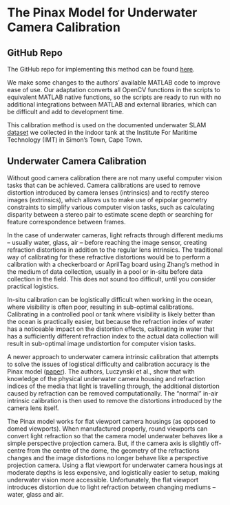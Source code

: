 # The Pinax Model for Underwater Camera Calibration

## GitHub Repo
The GitHub repo for implementing this method can be found [here](https://github.com/adriennewinter/Pinax-Camera-Model).

We make some changes to the authors’ available MATLAB code to improve ease of use. Our adaptation converts all OpenCV functions in the scripts to equivalent MATLAB native functions, so the scripts are ready to run with no additional integrations between MATLAB and external libraries, which can be difficult and add to development time.

This calibration method is used on the documented underwater SLAM [dataset](https://github.com/African-Robotics-Unit/Ship-Hull-Vinyl-Dataset) we collected in the indoor tank at the Institute For Maritime Technology (IMT) in Simon’s Town, Cape Town.

## Underwater Camera Calibration
Without good camera calibration there are not many useful computer vision tasks that can be achieved. Camera calibrations are used to remove
distortion introduced by camera lenses (intrinsics) and to rectify stereo images (extrinsics), which allows us to make use of epipolar geometry constraints to simplify various computer vision tasks, such as calculating disparity between a stereo pair to estimate scene depth or searching for feature correspondence between frames.

In the case of underwater cameras, light refracts through different mediums – usually water, glass, air – before reaching the image sensor, creating refraction distortions in addition to the regular lens intrinsics. The traditional way of calibrating for these refractive distortions would be to perform a calibration with a checkerboard or AprilTag board using Zhang’s method in the medium of data collection, usually in a pool or in-situ before data collection in the field. This does not sound too difficult, until you consider practical logistics.

In-situ calibration can be logistically difficult when working in the ocean, where visibility is often poor, resulting in sub-optimal calibrations. Calibrating in a controlled pool or tank where visibility is likely better than the ocean is practically easier, but because the refraction index of water has a noticeable impact on the distortion effects, calibrating in water that has a sufficiently different refraction index to the actual data collection will result in sub-optimal image undistortion for computer vision tasks.

A newer approach to underwater camera intrinsic calibration that attempts to solve the issues of logistical difficulty and calibration accuracy is the Pinax model ([paper](https://www.sciencedirect.com/science/article/pii/S0029801817300434)). The authors, Luczynski et al., show that with knowledge of the physical underwater camera housing and refraction indices of the media that light is travelling through, the additional distortion caused by refraction can be removed computationally. The “normal” in-air intrinsic calibration is then used to remove the distortions introduced by the camera lens itself.

The Pinax model works for flat viewport camera housings (as opposed to domed viewports). When manufactured properly, round viewports can convert light refraction so that the camera model underwater behaves like a simple perspective projection camera. But, if the camera axis is slightly off-centre from the centre of the dome, the geometry of the refractions changes and the image distortions no longer behave like a perspective projection camera. Using a flat viewport for underwater camera housings at moderate depths is less expensive, and logistically easier to setup, making underwater vision more accessible. Unfortunately, the flat viewport introduces distortion due to light refraction between changing mediums – water, glass and air.

